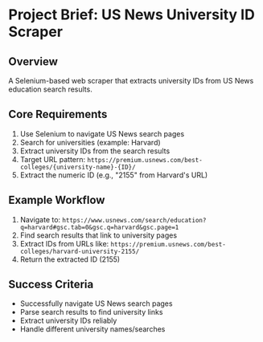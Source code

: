 # Project Brief: US News University ID Scraper

## Overview
A Selenium-based web scraper that extracts university IDs from US News education search results.

## Core Requirements
1. Use Selenium to navigate US News search pages
2. Search for universities (example: Harvard)
3. Extract university IDs from the search results
4. Target URL pattern: `https://premium.usnews.com/best-colleges/{university-name}-{ID}/`
5. Extract the numeric ID (e.g., "2155" from Harvard's URL)

## Example Workflow
1. Navigate to: `https://www.usnews.com/search/education?q=harvard#gsc.tab=0&gsc.q=harvard&gsc.page=1`
2. Find search results that link to university pages
3. Extract IDs from URLs like: `https://premium.usnews.com/best-colleges/harvard-university-2155/`
4. Return the extracted ID (2155)

## Success Criteria
- Successfully navigate US News search pages
- Parse search results to find university links
- Extract university IDs reliably
- Handle different university names/searches
